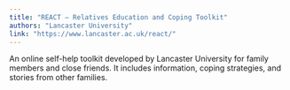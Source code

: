 ```yaml
---
title: "REACT – Relatives Education and Coping Toolkit"
authors: "Lancaster University"
link: "https://www.lancaster.ac.uk/react/"
---
```


An online self-help toolkit developed by Lancaster University for family members and close friends. It includes information, coping strategies, and stories from other families. 